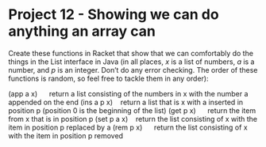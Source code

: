 # Project 12 - Showing we can do anything an array can

Create these functions in Racket that show that we can comfortably do the things in the List interface in Java (in all places, *x* is a list of numbers, *a* is a number, and *p* is an integer. Don’t do any error checking. The order of these functions is random, so feel free to tackle them in any order):

(app a x) &nbsp;&nbsp;&nbsp;&nbsp; return a list consisting of the numbers in x with the number a appended on the end
(ins a p x) &nbsp;&nbsp; return a list that is x with a inserted in position p (position 0 is the beginning of the list)
(get p x) &nbsp;&nbsp;&nbsp;&nbsp; return the item from x that is in position p
(set p a x) &nbsp;&nbsp; return the list consisting of x with the item in position p replaced by a
(rem p x) &nbsp;&nbsp;&nbsp;&nbsp; return the list consisting of x with the item in position p removed
